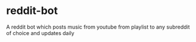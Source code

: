 # reddit-bot
A reddit bot which posts music from youtube from playlist to any subreddit of choice and updates daily
